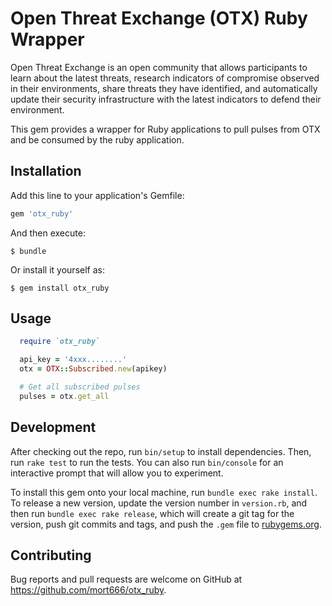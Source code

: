 # Open Threat Exchange (OTX) Ruby Wrapper

Open Threat Exchange is an open community that allows participants to learn about the latest threats, research indicators of compromise observed in their environments, share threats they have identified, and automatically update their security infrastructure with the latest indicators to defend their environment.

This gem provides a wrapper for Ruby applications to pull pulses from OTX and be consumed by the ruby application.

## Installation

Add this line to your application's Gemfile:

```ruby
gem 'otx_ruby'
```

And then execute:

    $ bundle

Or install it yourself as:

    $ gem install otx_ruby

## Usage

```ruby
  require `otx_ruby`

  api_key = '4xxx........'
  otx = OTX::Subscribed.new(apikey)

  # Get all subscribed pulses
  pulses = otx.get_all

```

## Development

After checking out the repo, run `bin/setup` to install dependencies. Then, run `rake test` to run the tests. You can also run `bin/console` for an interactive prompt that will allow you to experiment.

To install this gem onto your local machine, run `bundle exec rake install`. To release a new version, update the version number in `version.rb`, and then run `bundle exec rake release`, which will create a git tag for the version, push git commits and tags, and push the `.gem` file to [rubygems.org](https://rubygems.org).

## Contributing

Bug reports and pull requests are welcome on GitHub at https://github.com/mort666/otx_ruby.
